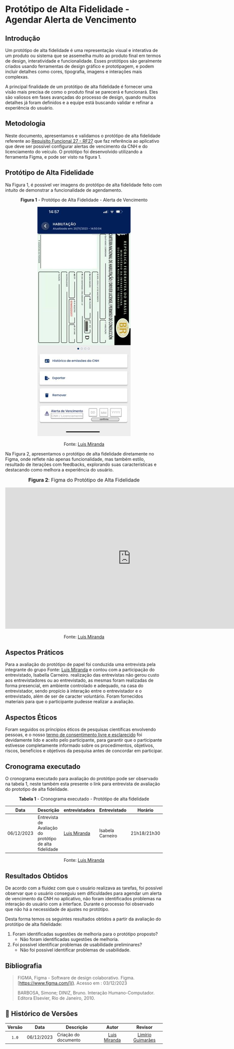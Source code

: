 # Protótipo de Alta Fidelidade - Agendar Alerta de Vencimento

## Introdução

Um protótipo de alta fidelidade é uma representação visual e interativa de um produto ou sistema que se assemelha muito ao produto final em termos de design, interatividade e funcionalidade. Esses protótipos são geralmente criados usando ferramentas de design gráfico e prototipagem, e podem incluir detalhes como cores, tipografia, imagens e interações mais complexas.

A principal finalidade de um protótipo de alta fidelidade é fornecer uma visão mais precisa de como o produto final se parecerá e funcionará. Eles são valiosos em fases avançadas do processo de design, quando muitos detalhes já foram definidos e a equipe está buscando validar e refinar a experiência do usuário.

## Metodologia

Neste documento, apresentamos e validamos o protótipo de alta fidelidade referente ao [Requisito Funcional 27 - RF27](https://requisitos-de-software.github.io/2023.2-Carteira_Digital_de_Transito/elicita%C3%A7%C3%A3o/requisitos_elicitados/)  que faz referência ao aplicativo que deve ser possível configurar alertas de vencimento da CNH e do licenciamento do veículo. O protótipo foi desenvolvido utilizando a ferramenta Figma, e pode ser visto na figura 1.


## Protótipo de Alta Fidelidade

Na Figura 1, é possível ver imagens do protótipo de alta fidelidade feito com intuito de demonstrar a funcionalidade de agendamento.

<center>

**Figura 1** - Protótipo de Alta Fidelidade - Alerta de Vencimento

![Protótipo de Alta Fidelidade - Alerta de Vencimento](../../assets/ALERTA.JPG)

Fonte: [Luis Miranda](https://github.com/LuisMiranda10)
</center>

Na Figura 2, apresentamos o protótipo de alta fidelidade diretamente no Figma, onde reflete não apenas funcionalidade, mas também estilo, resultado de iterações com feedbacks, explorando suas características e destacando como melhora a experiência do usuário.

<div align="center">

<font size="3"><b>Figura 2</b>: Figma do Protótipo de Alta Fidelidade</font>

<iframe style="border: 1px solid rgba(0, 0, 0, 0.1);" width="800" height="450" src="https://www.figma.com/embed?embed_host=share&url=https%3A%2F%2Fwww.figma.com%2Ffile%2FMk8N1xMLvS2bj9l8fHU6BF%2FProt%25C3%25B3tipo-de-Alta-Fidelidade%3Ftype%3Ddesign%26node-id%3D0%253A1%26mode%3Ddesign%26t%3DnKfY2EIKADhIwN4J-1" allowfullscreen></iframe>

Fonte: [Luis Miranda](https://github.com/LuisMiranda10)

</div>

## Aspectos Práticos

Para a avaliação do protótipo de papel foi conduzida uma entrevista pela integrante do grupo Fonte: [Luis Miranda](https://github.com/LuisMiranda10) e contou com a participação do entrevistado, Isabella Carneiro.  realização das entrevistas não gerou custo aos entrevistadores ou ao entrevistado, as mesmas foram realizadas de forma presencial, em ambiente controlado e adequado, na casa do entrevistador, sendo propício à interação entre o entrevistador e o entrevistado, além de ser de caracter voluntário. Foram fornecidos materiais para que o participante pudesse realizar a avaliação. 
## Aspectos Éticos

Foram seguidos os príncipios éticos de pesquisas científicas envolvendo pessoas, e o nosso [termo de consentimento livre e esclarecido](https://github.com/Requisitos-de-Software/2023.2-Carteira_Digital_de_Transito/blob/main/docs/elicita%C3%A7%C3%A3o/Termo%20de%20Consentimento.pdf) foi devidamente lido e aceito pelo participante, para garantir que o participante estivesse completamente informado sobre os procedimentos, objetivos, riscos, benefícios e objetivos da pesquisa antes de concordar em participar. 

## Cronograma executado

O cronograma executado para avaliação do protótipo pode ser observado na tabela 1, neste também esta presente o link para entrevista de avaliação do prototipo de alta fidelidade.

<center>

**Tabela 1** - Cronograma executado - Protótipo de alta fidelidade

| Data | Descrição | entrevistadora |  Entrevistado | Horário | Entrevista
| --- | ---------------------| ---------------------- |---------------------| ---------------------- | ---------------------------- |
| 06/12/2023 | Entrevista de Avaliação do protótipo de alta fidelidade | [Luis Miranda](https://github.com/LuisMiranda10) |Isabela Carneiro | 21h18/21h30  | [link](https://youtu.be/Qn1yznzyHyo)

Fonte: [Luis Miranda](https://github.com/LuisMiranda10) 
</center>


## Resultados Obtidos

De acordo com a fluidez com que o usuário realizava as tarefas, foi possível observar que o usuário conseguiu sem dificuldades para agendar um alerta de vencimento da CNH no aplicativo, não foram identificados problemas na interação do usuário com a interface. Durante o processo foi observado que não há a necessidade de ajustes no protótipo.

Desta forma temos os seguintes resultados obtidos a partir da avaliação do protótipo de alta fidelidade:

1. Foram identificadas sugestões de melhoria para o protótipo proposto?
     - Não foram identificadas sugestões de melhoria.
2. Foi possível identificar problemas de usabilidade preliminares?
    - Não foi possível identificar problemas de usabilidade.

## Bibliografia 

> FIGMA, Figma - Software de design colaborativo. Figma. [https://www.figma.com/](). Acesso em : 03/12/2023
>
> BARBOSA, Simone; DINIZ, Bruno. Interação Humano-Computador. Editora Elsevier, Rio de Janeiro, 2010.

## 📑 Histórico de Versões

| Versão | Data       | Descrição            |                       Autor                        |                     Revisor                      |
| :----: | ---------- | -------------------- | :------------------------------------------------: | :----------------------------------------------: |
| `1.0`  | 06/12/2023 |  Criação do documento |  [Luis Miranda](https://github.com/LuisMiranda10)     | [Limírio Guimarães](https://github.com/LimirioGuimaraes) |
